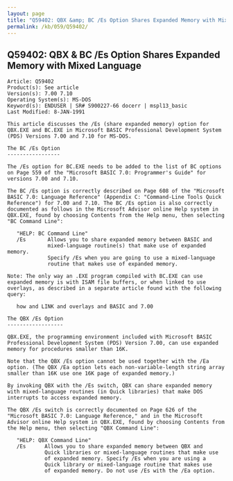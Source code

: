 ```yaml
---
layout: page
title: "Q59402: QBX &amp; BC /Es Option Shares Expanded Memory with Mixed Language"
permalink: /kb/059/Q59402/
---
```


## Q59402: QBX &amp; BC /Es Option Shares Expanded Memory with Mixed Language

	Article: Q59402
	Product(s): See article
	Version(s): 7.00 7.10
	Operating System(s): MS-DOS
	Keyword(s): ENDUSER | SR# S900227-66 docerr | mspl13_basic
	Last Modified: 8-JAN-1991
	
	This article discusses the /Es (share expanded memory) option for
	QBX.EXE and BC.EXE in Microsoft BASIC Professional Development System
	(PDS) Versions 7.00 and 7.10 for MS-DOS.
	
	The BC /Es Option
	-----------------
	
	The /Es option for BC.EXE needs to be added to the list of BC options
	on Page 559 of the "Microsoft BASIC 7.0: Programmer's Guide" for
	versions 7.00 and 7.10.
	
	The BC /Es option is correctly described on Page 608 of the "Microsoft
	BASIC 7.0: Language Reference" (Appendix C: "Command-Line Tools Quick
	Reference") for 7.00 and 7.10. The BC /Es option is also correctly
	documented as follows in the Microsoft Advisor online Help system in
	QBX.EXE, found by choosing Contents from the Help menu, then selecting
	"BC Command Line":
	
	   "HELP: BC Command Line"
	   /Es       Allows you to share expanded memory between BASIC and
	             mixed-language routine(s) that make use of expanded memory.
	             Specify /Es when you are going to use a mixed-language
	             routine that makes use of expanded memory.
	
	Note: The only way an .EXE program compiled with BC.EXE can use
	expanded memory is with ISAM file buffers, or when linked to use
	overlays, as described in a separate article found with the following
	query:
	
	   how and LINK and overlays and BASIC and 7.00
	
	The QBX /Es Option
	------------------
	
	QBX.EXE, the programming environment included with Microsoft BASIC
	Professional Development System (PDS) Version 7.00, can use expanded
	memory for procedures smaller than 16K.
	
	Note that the QBX /Es option cannot be used together with the /Ea
	option. (The QBX /Ea option lets each non-variable-length string array
	smaller than 16K use one 16K page of expanded memory.)
	
	By invoking QBX with the /Es switch, QBX can share expanded memory
	with mixed-language routines (in Quick libraries) that make DOS
	interrupts to access expanded memory.
	
	The QBX /Es switch is correctly documented on Page 626 of the
	"Microsoft BASIC 7.0: Language Reference," and in the Microsoft
	Advisor online Help system in QBX.EXE, found by choosing Contents from
	the Help menu, then selecting "QBX Command Line":
	
	   "HELP: QBX Command Line"
	   /Es      Allows you to share expanded memory between QBX and
	            Quick libraries or mixed-language routines that make use
	            of expanded memory. Specify /Es when you are using a
	            Quick library or mixed-language routine that makes use
	            of expanded memory. Do not use /Es with the /Ea option.
